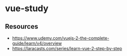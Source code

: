 # vue-study
## Resources
* https://www.udemy.com/vuejs-2-the-complete-guide/learn/v4/overview
* https://laracasts.com/series/learn-vue-2-step-by-step
